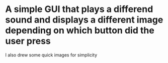 # A simple GUI that plays a differend sound and displays a different image depending on which button did the user press  
I also drew some quick images for simplicity